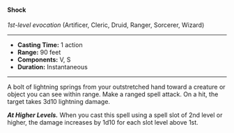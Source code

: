 #### Shock
*1st-level evocation* (Artificer, Cleric, Druid, Ranger, Sorcerer, Wizard)
___
- **Casting Time:** 1 action
- **Range:** 90 feet
- **Components:** V, S
- **Duration:** Instantaneous
---
A bolt of lightning springs from your outstretched hand toward a creature or object you can see within range. Make a ranged spell attack. On a hit, the target takes 3d10 lightning damage.

***At Higher Levels.*** When you cast this spell using a spell slot of 2nd level or higher, the damage increases by 1d10 for each slot level above 1st.
